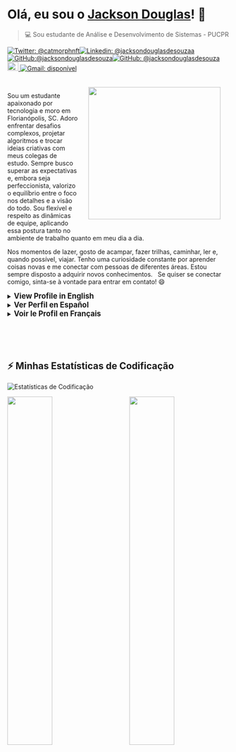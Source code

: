 # Olá, eu sou o [Jackson Douglas](https://availchet.github.io)! 👋

> 💻 Sou estudante de  Análise e Desenvolvimento de Sistemas - PUCPR

<p><a href="https://twitter.com/catmorphnft"><img src="https://img.shields.io/twitter/follow/catmorphnft?style=social" alt="Twitter: @catmorphnft"></a><a href="https://www.linkedin.com/in/jacksondouglasdesouzaa"><img src="https://img.shields.io/badge/-jackson%20Douglas-blue?style=flat-square&amp;logo=Linkedin&amp;logoColor=white&amp;link=https://www.linkedin.com/in/jacksondouglasdesouzaa/" alt="Linkedin: @jacksondouglasdesouzaa">
</a><a href="https://github.com/jacksondouglasdesouza"><img src="https://img.shields.io/github/followers/jacksondouglasdesouza?label=follow&amp;style=social" alt="GitHub:@jacksondouglasdesouza"></a><a href="https://github.com/jacksondouglasdesouza"><img src="https://img.shields.io/github/followers/jacksondouglasdesouza?label=follow&amp;style=social" alt="GitHub: @jacksondouglasdesouza"></a><a href="https://dev.to/jacksondouglasdesouzaa"><img src="https://d2fltix0v2e0sb.cloudfront.net/dev-badge.svg" alt="Perfil DEV de jacksondouglasdesouzaa" height="20" width="25">
</a><a href="mailto:jacksondouglasdesouza@gmail.com"><img src="https://img.shields.io/badge/Gmail-jacksondouglasdesouza-red" alt="Gmail: disponível"></a>

<!-- -->

<div align="left">

<img src="https://github.com/user-attachments/assets/7fc18aa8-7a34-4148-b832-5e7021fcde6b" width="300" align="right" style="padding: 20px;">
&nbsp;

Sou um estudante apaixonado por tecnologia e moro em Florianópolis, SC. Adoro enfrentar desafios complexos, projetar algoritmos e trocar ideias criativas com meus colegas de estudo. Sempre busco superar as expectativas e, embora seja perfeccionista, valorizo o equilíbrio entre o foco nos detalhes e a visão do todo. Sou flexível e respeito as dinâmicas de equipe, aplicando essa postura tanto no ambiente de trabalho quanto em meu dia a dia.

Nos momentos de lazer, gosto de acampar, fazer trilhas, caminhar, ler e, quando possível, viajar. Tenho uma curiosidade constante por aprender coisas novas e me conectar com pessoas de diferentes áreas. Estou sempre disposto a adquirir novos conhecimentos.
&nbsp;
Se quiser se conectar comigo, sinta-se à vontade para entrar em contato! 😄

<details>
  <summary><strong style="font-size: larger;">View Profile in English</strong></summary>

**Hello! I’m Jackson Douglas! 👋**

💻 I’m a student of Systems Analysis and Development – PUCPR

I live in Florianópolis, SC, and have a passion for technology. I enjoy tackling challenging problems, designing algorithms, and discussing creative ideas with my study peers. I always strive to exceed expectations, and although I am a perfectionist, I value the balance between focusing on details and seeing the bigger picture. I’m flexible and respect team dynamics, applying this approach both in the workplace and in my daily life.

In my free time, I like camping, hiking, walking, reading, and when possible, traveling. I have a constant curiosity for learning new things and connecting with people from different fields. I’m always eager to acquire new knowledge.

Feel free to connect with me if you’d like! 😄

</details>

<!-- -->

<details>
  <summary><strong style="font-size: larger;">Ver Perfil en Español</strong></summary>

**¡Hola! Soy Jackson Douglas! 👋**

💻 Soy estudiante de Análisis y Desarrollo de Sistemas – PUCPR

Vivo en Florianópolis, SC, y tengo una gran pasión por la tecnología. Disfruto enfrentar problemas desafiantes, diseñar algoritmos y discutir ideas creativas con mis compañeros de estudio. Siempre me esfuerzo por superar las expectativas, y aunque soy perfeccionista, valoro el equilibrio entre enfocarme en los detalles y ver el panorama general. Soy flexible y respeto la dinámica de equipo, aplicando este enfoque tanto en el lugar de trabajo como en mi vida diaria.

En mi tiempo libre, me gusta acampar, hacer senderismo, caminar, leer y, cuando es posible, viajar. Tengo una curiosidad constante por aprender cosas nuevas y conectar con personas de diferentes campos. Siempre estoy ansioso por adquirir nuevos conocimientos.

¡No dudes en conectar conmigo si lo deseas! 😄

</details>

<!-- -->

<details>
  <summary><strong style="font-size: larger;">Voir le Profil en Français</strong></summary>

**Bonjour ! Je suis Jackson Douglas ! 👋**

💻 Je suis étudiant en Analyse et Développement de Systèmes – PUCPR

Je vis à Florianópolis, SC, et je suis passionné par la technologie. J’aime relever des défis, concevoir des algorithmes et discuter d’idées créatives avec mes camarades d’études. Je m’efforce toujours de dépasser les attentes, et bien que je sois perfectionniste, je valorise l’équilibre entre le souci du détail et la vision d’ensemble. Je suis flexible et respecte la dynamique de l’équipe, en appliquant cette approche tant au travail que dans ma vie quotidienne.

Pendant mon temps libre, j’aime faire du camping, de la randonnée, me promener, lire et, quand c’est possible, voyager. J’ai une curiosité constante pour apprendre de nouvelles choses et me connecter avec des personnes de différents horizons. Je suis toujours avide d’acquérir de nouvelles connaissances.

N’hésitez pas à me contacter si vous le souhaitez ! 😄

</details>

</div>

&nbsp;  
&nbsp;  
&nbsp;

## ⚡ Minhas Estatísticas de Codificação

![Estatísticas de Codificação](https://wakatime.com/share/@4d49077a-9d71-434c-91af-d92b4b049650/e3d21da4-7a6b-4d5d-aa28-d665edabb95e.svg)

<div>
<img src="https://wakatime.com/share/@4d49077a-9d71-434c-91af-d92b4b049650/0d294d9d-600b-4ba7-b06a-fe57c23d232a.svg" width="45%">
<img src="https://wakatime.com/share/@4d49077a-9d71-434c-91af-d92b4b049650/2dd28947-eab3-4c0f-98a0-82e0419c91df.svg" width="45%" align="right">  
</div>
